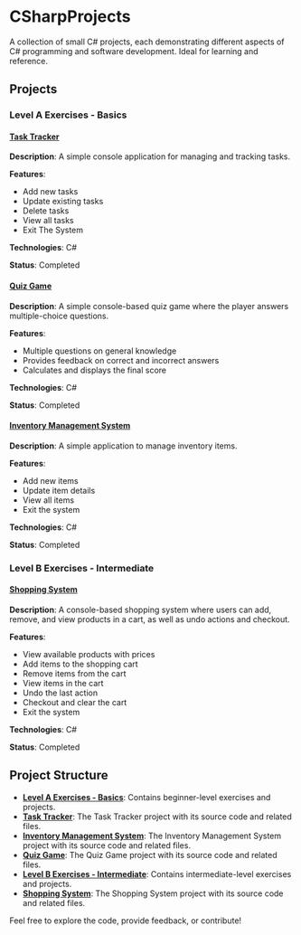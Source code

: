 # CSharpProjects
A collection of small C# projects, each demonstrating different aspects of C# programming and software development. Ideal for learning and reference.

## Projects

### Level A Exercises - Basics

#### [Task Tracker](./Level_A_Projects/TaskTracker/)

**Description**: A simple console application for managing and tracking tasks.

**Features**:
- Add new tasks
- Update existing tasks
- Delete tasks
- View all tasks
- Exit The System

**Technologies**: C#

**Status**: Completed

#### [Quiz Game](./Level_A_Projects/QuizGame/)
**Description**: A simple console-based quiz game where the player answers multiple-choice questions.

**Features**:
- Multiple questions on general knowledge
- Provides feedback on correct and incorrect answers
- Calculates and displays the final score

**Technologies**: C#

**Status**: Completed

#### [Inventory Management System](./Level_A_Projects/InventoryManagement/)

**Description**: A simple application to manage inventory items.

**Features**:
- Add new items
- Update item details
- View all items
- Exit the system

**Technologies**: C#

**Status**: Completed

### Level B Exercises - Intermediate

#### [Shopping System](./Level_B_Projects/ShoppingSystem/)
**Description**: A console-based shopping system where users can add, remove, and view products in a cart, as well as undo actions and checkout.

**Features**:
- View available products with prices
- Add items to the shopping cart
- Remove items from the cart
- View items in the cart
- Undo the last action 
- Checkout and clear the cart
- Exit the system

**Technologies**: C#

**Status**: Completed

## Project Structure

- [**Level A Exercises - Basics**](./Level_A_Projects/): Contains beginner-level exercises and projects.
- [**Task Tracker**](./Level_A_Projects/TaskTracker/): The Task Tracker project with its source code and related files.
- [**Inventory Management System**](./Level_A_Projects/InventoryManagement/): The Inventory Management System project with its source code and related files.
- [**Quiz Game**](./Level_A_Projects/QuizGame/): The Quiz Game project with its source code and related files.
- [**Level B Exercises - Intermediate**](./Level_B_Projects/): Contains intermediate-level exercises and projects.
- [**Shopping System**](./Level_B_Projects/ShoppingSystem/): The Shopping System project with its source code and related files.

Feel free to explore the code, provide feedback, or contribute!
